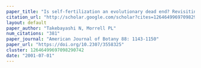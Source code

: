 ```yaml
---
paper_title: "Is self-fertilization an evolutionary dead end? Revisiting an old hypothesis with genetic theories and a macroevolutionary approach"
citation_url: "http://scholar.google.com/scholar?cites=12646499697098290742&as_sdt=5,24&sciodt=0,24&hl=en"
layout: default
paper_author: "Takebayashi N, Morrell PL"
num_citations: "381"
paper_journal: "American Journal of Botany 88: 1143-1150"
paper_url: "https://doi.org/10.2307/3558325"
cluster: 12646499697098290742
date: "2001-07-01"
---
```

